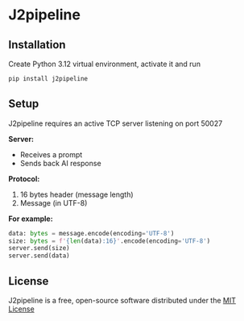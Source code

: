 # J2pipeline

## Installation

Create Python 3.12 virtual environment, activate it and run

```sh
pip install j2pipeline
```

## Setup

J2pipeline requires an active TCP server listening on port 50027

**Server:**

-   Receives a prompt
-   Sends back AI response

**Protocol:**

1. 16 bytes header (message length)
2. Message (in UTF-8)

**For example:**

```python
data: bytes = message.encode(encoding='UTF-8')
size: bytes = f'{len(data):16}'.encode(encoding='UTF-8')
server.send(size)
server.send(data)
```

## License

J2pipeline is a free, open-source software distributed under the [MIT License](LICENSE.txt)
